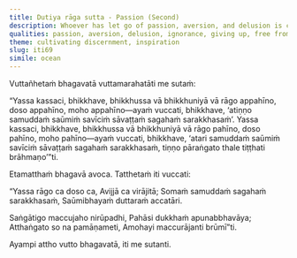 ```yaml
---
title: Dutiya rāga sutta - Passion (Second)
description: Whoever has let go of passion, aversion, and delusion is called one who has crossed beyond the ocean—with its waves, currents, whirlpools, lurking with fierce animals and monsters.
qualities: passion, aversion, delusion, ignorance, giving up, free from attachment
theme: cultivating discernment, inspiration
slug: iti69
simile: ocean
---
```


Vuttañhetaṁ bhagavatā vuttamarahatāti me sutaṁ:

“Yassa kassaci, bhikkhave, bhikkhussa vā bhikkhuniyā vā rāgo appahīno, doso appahīno, moho appahīno—ayaṁ vuccati, bhikkhave, ‘atiṇṇo samuddaṁ saūmiṁ savīciṁ sāvaṭṭaṁ sagahaṁ sarakkhasaṁ’. Yassa kassaci, bhikkhave, bhikkhussa vā bhikkhuniyā vā rāgo pahīno, doso pahīno, moho pahīno—ayaṁ vuccati, bhikkhave, ‘atari samuddaṁ saūmiṁ savīciṁ sāvaṭṭaṁ sagahaṁ sarakkhasaṁ, tiṇṇo pāraṅgato thale tiṭṭhati brāhmaṇo’”ti.

Etamatthaṁ bhagavā avoca. Tatthetaṁ iti vuccati:

“Yassa rāgo ca doso ca,
Avijjā ca virājitā;
Somaṁ samuddaṁ sagahaṁ sarakkhasaṁ,
Saūmibhayaṁ duttaraṁ accatāri.

Saṅgātigo maccujaho nirūpadhi,
Pahāsi dukkhaṁ apunabbhavāya;
Atthaṅgato so na pamāṇameti,
Amohayi maccurājanti brūmī”ti.

Ayampi attho vutto bhagavatā, iti me sutanti.
